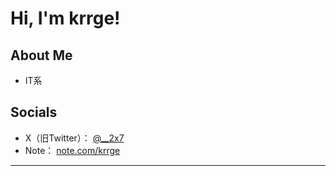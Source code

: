 # Hi, I'm krrge!

## About Me
- IT系

## Socials
- X（旧Twitter）： [@__2x7](https://x.com/__2x7)
- Note： [note.com/krrge](https://note.com/krrge)

---

